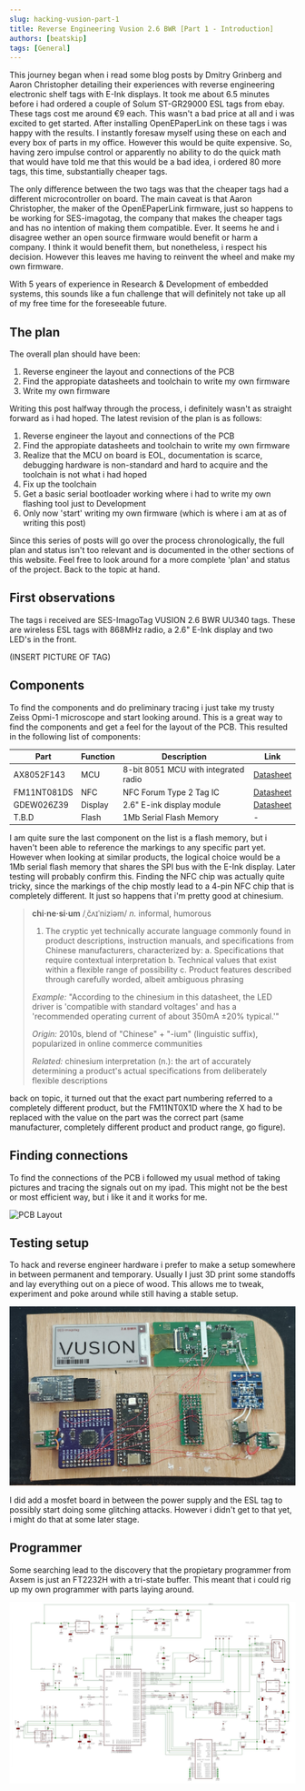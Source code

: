 ```yaml
---
slug: hacking-vusion-part-1
title: Reverse Engineering Vusion 2.6 BWR [Part 1 - Introduction]
authors: [beatskip]
tags: [General]
---
```



This journey began when i read some blog posts by Dmitry Grinberg and Aaron Christopher detailing their experiences with reverse engineering electronic shelf tags with E-Ink displays. 
It took me about 6.5 minutes before i had ordered a couple of Solum ST-GR29000 ESL tags from ebay. These tags cost me around €9 each. This wasn't a bad price at all and i was excited to get started.
After installing OpenEPaperLink on these tags i was happy with the results. I instantly foresaw myself using these on each and every box of parts in my office. However this would be quite expensive.
So, having zero impulse control or apparently no ability to do the quick math that would have told me that this would be a bad idea, i ordered 80 more tags, this time, substantially cheaper tags. 

The only difference between the two tags was that the cheaper tags had a different microcontroller on board. The main caveat is that Aaron Christopher, the maker of the OpenEPaperLink firmware, just 
so happens to be working for SES-imagotag, the company that makes the cheaper tags and has no intention of making them compatible. Ever. It seems he and i disagree wether an open source firmware 
would benefit or harm a company. I think it would benefit them, but nonetheless, i respect his decision. However this leaves me having to reinvent the wheel and make my own firmware.

With 5 years of experience in Research & Development of embedded systems, this sounds like a fun challenge that will definitely not take up all of my free time for the foreseeable future.


## The plan
The overall plan should have been:

1. Reverse engineer the layout and connections of the PCB
2. Find the appropiate datasheets and toolchain to write my own firmware
3. Write my own firmware

Writing this post halfway through the process, i definitely wasn't as straight forward as i had hoped. The latest revision of the plan is as follows:

1. Reverse engineer the layout and connections of the PCB
2. Find the appropiate datasheets and toolchain to write my own firmware
3. Realize that the MCU on board is EOL, documentation is scarce, debugging hardware is non-standard and hard to acquire and the toolchain is not what i had hoped
4. Fix up the toolchain
5. Get a basic serial bootloader working where i had to write my own flashing tool just to Development
6. Only now 'start' writing my own firmware (which is where i am at as of writing this post)

Since this series of posts will go over the process chronologically, the full plan and status isn't too relevant and is documented in the other sections of this website. Feel free to look around for a more complete
'plan' and status of the project. Back to the topic at hand.

## First observations
The tags i received are SES-ImagoTag VUSION 2.6 BWR UU340 tags. These are wireless ESL tags with 868MHz radio, a 2.6" E-Ink display and two LED's in the front. 

(INSERT PICTURE OF TAG)

## Components
To find the components and do preliminary tracing i just take my trusty Zeiss Opmi-1 microscope and start looking around. This is a great way to find the components and get a feel for the layout of the PCB.
This resulted in the following list of components:

| Part | Function | Description | Link |
|------|----------|-------------|------|
| AX8052F143 | MCU | 8-bit 8051 MCU with integrated radio | [Datasheet](./assets/axsem-ax8052-datasheet.pdf) |
| FM11NT081DS | NFC | NFC Forum Type 2 Tag IC | [Datasheet](./assets/FM11NT0X1D.pdf) |
| GDEW026Z39 | Display | 2.6" E-ink display module |[Datasheet](./assets/GDEW0213Z16.pdf) |
| T.B.D | Flash | 1Mb Serial Flash Memory | - |


I am quite sure the last component on the list is a flash memory, but i haven't been able to reference the markings to any specific part yet. However when looking at similar products, the logical choice would be a 1Mb serial flash memory that shares the SPI bus with the E-Ink display. Later testing will probably confirm this. Finding the NFC chip was actually quite tricky, since the markings of the chip mostly lead to a 4-pin NFC chip that is completely different. It just so happens that i'm pretty good at chinesium.

> **chi·ne·si·um** /ˌčʌɪˈniziəm/ *n.* informal, humorous
> 
> 1. The cryptic yet technically accurate language commonly found in product descriptions, instruction manuals, and specifications from Chinese manufacturers, characterized by:
>    a. Specifications that require contextual interpretation
>    b. Technical values that exist within a flexible range of possibility
>    c. Product features described through carefully worded, albeit ambiguous phrasing
> 
> *Example:* "According to the chinesium in this datasheet, the LED driver is 'compatible with standard voltages' and has a 'recommended operating current of about 350mA ±20% typical.'"
> 
> *Origin:* 2010s, blend of "Chinese" + "-ium" (linguistic suffix), popularized in online commerce communities
> 
> *Related:* chinesium interpretation (n.): the art of accurately determining a product's actual specifications from deliberately flexible descriptions

back on topic, it turned out that the exact part numbering referred to a completely different product, but the FM11NT0X1D where the X had to be replaced with the value on the part was the correct part (same manufacturer, completely different product and product range, go figure).

## Finding connections
To find the connections of the PCB i followed my usual method of taking pictures and tracing the signals out on my ipad. This might not be the best or most efficient way, but i like it and it works for me.

![PCB Layout](./assets/tracing.png)


## Testing setup
To hack and reverse engineer hardware i prefer to make a setup somewhere in between permanent and temporary. Usually I just 3D print some standoffs and lay everything out on a piece of wood.
This allows me to tweak, experiment and poke around while still having a stable setup.

![PCB Layout](./assets/testing-setup.jpg)

I did add a mosfet board in between the power supply and the ESL tag to possibly start doing some glitching attacks. However i didn't get to that yet, i might do that at some later stage.

## Programmer
Some searching lead to the discovery that the propietary programmer from Axsem is just an FT2232H with a tri-state buffer. This meant that i could rig up my own programmer with parts laying around.

![PCB Layout](./assets/axdbg-schematic.png)


